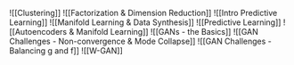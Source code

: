 ![[Clustering]]
![[Factorization & Dimension Reduction]]
![[Intro Predictive Learning]]
![[Manifold Learning & Data Synthesis]]
![[Predictive Learning]]
![[Autoencoders & Manifold Learning]]
![[GANs - the Basics]]
![[GAN Challenges - Non-convergence & Mode Collapse]]
![[GAN Challenges - Balancing g and f]]
![[W-GAN]]